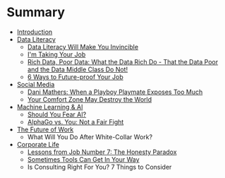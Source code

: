# Summary

* [Introduction](README.md)
* [Data Literacy](chapter1.md)
   * [Data Literacy Will Make You Invincible](data_literacy_will_make_you_invincible.md)
   * [I'm Taking Your Job](im_taking_your_job.md)
   * [Rich Data, Poor Data: What the Data Rich Do - That the Data Poor and the Data Middle Class Do Not!](rich_data,_poor_data_what_the_data_rich_do_-_that_.md)
   * [6 Ways to Future-proof Your Job](6_ways_to_future-proof_your_job.md)
* [Social Media](social_media.md)
   * [Dani Mathers: When a Playboy Playmate Exposes Too Much](dani_mathers_when_a_playboy_playmate_exposes_too_m.md)
   * [Your Comfort Zone May Destroy the World](your_comfort_zone_may_destroy_the_world.md)
* [Machine Learning & AI](machine_learning_&_ai.md)
   * [Should You Fear AI?](should_you_fear_ai.md)
   * [AlphaGo vs. You: Not a Fair Fight](alphago_vs_you_not_a_fair_fight.md)
* [The Future of Work](the_future_of_work.md)
   * What Will You Do After White-Collar Work?
* [Corporate Life](corporate_life.md)
   * [Lessons from Job Number 7: The Honesty Paradox](lessons_from_job_number_7_the_honesty_paradox.md)
   * [Sometimes Tools Can Get In Your Way](sometimes_tools_can_get_in_your_way.md)
   * Is Consulting Right For You? 7 Things to Consider

